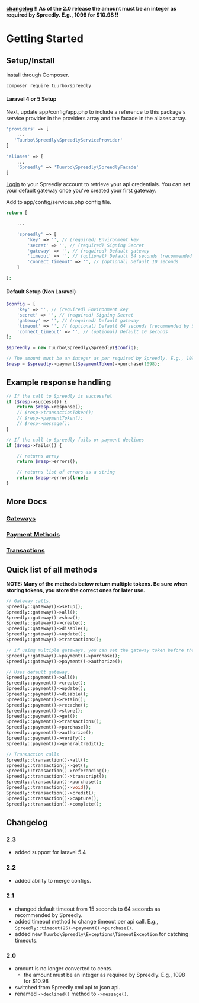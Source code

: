 **[changelog](#changelog) !! As of the 2.0 release the amount must be an integer as required by Spreedly. E.g., 1098 for $10.98 !!**

# Getting Started

## Setup/Install

Install through Composer.
```
composer require tuurbo/spreedly
```

#### Laravel 4 or 5 Setup

Next, update app/config/app.php to include a reference to this package's service provider in the providers array and the facade in the aliases array.

```php
'providers' => [
    ...
   'Tuurbo\Spreedly\SpreedlyServiceProvider'
]

'aliases' => [
    ...
    'Spreedly' => 'Tuurbo\Spreedly\SpreedlyFacade'
]
```

[Login](https://spreedly.com) to your Spreedly account to retrieve your api credentials. You can set your default gateway once you've created your first gateway.

Add to app/config/services.php config file.
```php
return [

    ...

    'spreedly' => [
        'key' => '', // (required) Environment key
        'secret' => '', // (required) Signing Secret
        'gateway' => '', // (required) Default gateway
        'timeout' => '', // (optional) Default 64 seconds (recommended by Spreedly)
        'connect_timeout' => '', // (optional) Default 10 seconds
    ]

];
```

#### Default Setup (Non Laravel)

```php
$config = [
    'key' => '', // (required) Environment key
    'secret' => '', // (required) Signing Secret
    'gateway' => '', // (required) Default gateway
    'timeout' => '', // (optional) Default 64 seconds (recommended by Spreedly)
    'connect_timeout' => '', // (optional) Default 10 seconds
];

$spreedly = new Tuurbo\Spreedly\Spreedly($config);

// The amount must be an integer as per required by Spreedly. E.g., 1098 for $10.98.
$resp = $spreedly->payment($paymentToken)->purchase(1098);
```

## Example response handling

```php
// If the call to Spreedly is successful
if ($resp->success()) {
    return $resp->response();
    // $resp->transactionToken();
    // $resp->paymentToken();
    // $resp->message();
}

// If the call to Spreedly fails or payment declines
if ($resp->fails()) {

    // returns array
    return $resp->errors();

    // returns list of errors as a string
    return $resp->errors(true);
}
```

## More Docs

### [Gateways](docs/gateways.md)

### [Payment Methods](docs/payment-methods.md)

### [Transactions](docs/transactions.md)

## Quick list of all methods

**NOTE: Many of the methods below return multiple tokens. Be sure when storing tokens, you store the correct ones for later use.**

```php
// Gateway calls.
Spreedly::gateway()->setup();
Spreedly::gateway()->all();
Spreedly::gateway()->show();
Spreedly::gateway()->create();
Spreedly::gateway()->disable();
Spreedly::gateway()->update();
Spreedly::gateway()->transactions();

// If using multiple gateways, you can set the gateway token before the payment call.
Spreedly::gateway()->payment()->purchase();
Spreedly::gateway()->payment()->authorize();

// Uses default gateway.
Spreedly::payment()->all();
Spreedly::payment()->create();
Spreedly::payment()->update();
Spreedly::payment()->disable();
Spreedly::payment()->retain();
Spreedly::payment()->recache();
Spreedly::payment()->store();
Spreedly::payment()->get();
Spreedly::payment()->transactions();
Spreedly::payment()->purchase();
Spreedly::payment()->authorize();
Spreedly::payment()->verify();
Spreedly::payment()->generalCredit();

// Transaction calls
Spreedly::transaction()->all();
Spreedly::transaction()->get();
Spreedly::transaction()->referencing();
Spreedly::transaction()->transcript();
Spreedly::transaction()->purchase();
Spreedly::transaction()->void();
Spreedly::transaction()->credit();
Spreedly::transaction()->capture();
Spreedly::transaction()->complete();
```

## Changelog

### 2.3
- added support for laravel 5.4

### 2.2
- added ability to merge configs.

### 2.1
- changed default timeout from 15 seconds to 64 seconds as recommended by Spreedly.
- added timeout method to change timeout per api call. E.g., ```Spreedly::timeout(25)->payment()->purchase()```.
- added new ```Tuurbo\Spreedly\Exceptions\TimeoutException``` for catching timeouts.

### 2.0
- amount is no longer converted to cents.
    - the amount must be an integer as required by Spreedly. E.g., 1098 for $10.98
- switched from Spreedly xml api to json api.
- renamed ```->declined()``` method to ```->message()```.
